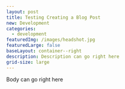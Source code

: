```yaml
---
layout: post
title: Testing Creating a Blog Post
new: Development
categories:
  - development
featuredImg: /images/headshot.jpg
featuredLarge: false
baseLayout: container--right
description: Description can go right here
grid-size: large
---
```

Body can go right here
